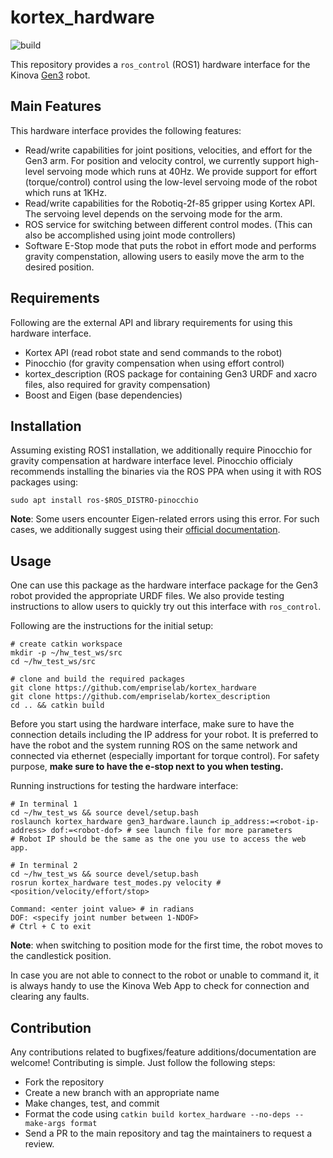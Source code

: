 # kortex_hardware
![build](https://github.com/empriselab/kortex_hardware/actions/workflows/build-test.yml/badge.svg)

This repository provides a `ros_control` (ROS1) hardware interface for the Kinova [Gen3](https://www.kinovarobotics.com/product/gen3-robots) robot.

## Main Features

This hardware interface provides the following features:
* Read/write capabilities for joint positions, velocities, and effort for the Gen3 arm. For position and velocity control, we currently support high-level servoing mode which runs at 40Hz. We provide support for effort (torque/control) control using the low-level servoing mode of the robot which runs at 1KHz.
* Read/write capabilities for the Robotiq-2f-85 gripper using Kortex API. The servoing level depends on the servoing mode for the arm.
* ROS service for switching between different control modes. (This can also be accomplished using joint mode controllers)
* Software E-Stop mode that puts the robot in effort mode and performs gravity compenstation, allowing users to easily move the arm to the desired position.

## Requirements

Following are the external API and library requirements for using this hardware interface.
* Kortex API (read robot state and send commands to the robot)
* Pinocchio (for gravity compensation when using effort control)
* kortex_description (ROS package for containing Gen3 URDF and xacro files, also required for gravity compensation)
* Boost and Eigen (base dependencies)

## Installation

Assuming existing ROS1 installation, we additionally require Pinocchio for gravity compensation at hardware interface level. Pinocchio officialy recommends installing the binaries via the ROS PPA when using it with ROS packages using: 

```sudo apt install ros-$ROS_DISTRO-pinocchio```

**Note**: Some users encounter Eigen-related errors using this error. For such cases, we additionally suggest using their [official documentation](https://stack-of-tasks.github.io/pinocchio/download.html).

## Usage

One can use this package as the hardware interface package for the Gen3 robot provided the appropriate URDF files. 
We also provide testing instructions to allow users to quickly try out this interface with `ros_control`.

Following are the instructions for the initial setup:
```
# create catkin workspace
mkdir -p ~/hw_test_ws/src
cd ~/hw_test_ws/src

# clone and build the required packages
git clone https://github.com/empriselab/kortex_hardware
git clone https://github.com/empriselab/kortex_description
cd .. && catkin build

```

Before you start using the hardware interface, make sure to have the connection details including the IP address for your robot. It is preferred to have the robot and the system running ROS on the same network and connected via ethernet (especially important for torque control). For safety purpose, **make sure to have the e-stop next to you when testing.**

Running instructions for testing the hardware interface:
```
# In terminal 1
cd ~/hw_test_ws && source devel/setup.bash
roslaunch kortex_hardware gen3_hardware.launch ip_address:=<robot-ip-address> dof:=<robot-dof> # see launch file for more parameters
# Robot IP should be the same as the one you use to access the web app.

# In terminal 2
cd ~/hw_test_ws && source devel/setup.bash
rosrun kortex_hardware test_modes.py velocity # <position/velocity/effort/stop>

Command: <enter joint value> # in radians
DOF: <specify joint number between 1-NDOF>
# Ctrl + C to exit
```

**Note**: when switching to position mode for the first time, the robot moves to the candlestick position.

In case you are not able to connect to the robot or unable to command it, it is always handy to use the Kinova Web App to check for connection and clearing any faults.

## Contribution
Any contributions related to bugfixes/feature additions/documentation are welcome! Contributing is simple. Just follow the following steps:
* Fork the repository
* Create a new branch with an appropriate name
* Make changes, test, and commit
* Format the code using `catkin build kortex_hardware --no-deps --make-args format`
* Send a PR to the main repository and tag the maintainers to request a review.

